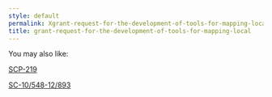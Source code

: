```yaml
---
style: default
permalink: Xgrant-request-for-the-development-of-tools-for-mapping-local
title: grant-request-for-the-development-of-tools-for-mapping-local
---
```

You may also like:

[SCP-219](http://scp-wiki.net/scp-219)

[SC-10/548-12/893](http://scp-wiki.net/sc-10-548-12-893)
